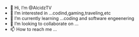 - 👋 Hi, I’m @AlcidzTV
- 👀 I’m interested in ...codind,gaming,traveling,etc
- 🌱 I’m currently learning ...coding and software engeenering
- 💞️ I’m looking to collaborate on ...
- 📫 How to reach me ...

<!---
AlcidzTV/AlcidzTV is a ✨ special ✨ repository because its `README.md` (this file) appears on your GitHub profile.
You can click the Preview link to take a look at your changes.
--->
